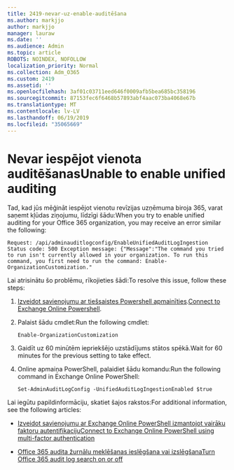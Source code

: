 ```yaml
---
title: 2419-nevar-uz-enable-auditēšana
ms.author: markjjo
author: markjjo
manager: lauraw
ms.date: ''
ms.audience: Admin
ms.topic: article
ROBOTS: NOINDEX, NOFOLLOW
localization_priority: Normal
ms.collection: Adm_O365
ms.custom: 2419
ms.assetid: ''
ms.openlocfilehash: 3af01c03711eed646f0009afb5bea685bc358196
ms.sourcegitcommit: 87153fec6f6468b57893abf4aac073ba4068e67b
ms.translationtype: MT
ms.contentlocale: lv-LV
ms.lasthandoff: 06/19/2019
ms.locfileid: "35065669"
---
```

# <a name="unable-to-enable-unified-auditing"></a><span data-ttu-id="1cfb2-102">Nevar iespējot vienota auditēšanas</span><span class="sxs-lookup"><span data-stu-id="1cfb2-102">Unable to enable unified auditing</span></span>

<span data-ttu-id="1cfb2-103">Tad, kad jūs mēģināt iespējot vienotu revīzijas uzņēmuma biroja 365, varat saņemt kļūdas ziņojumu, līdzīgi šādu:</span><span class="sxs-lookup"><span data-stu-id="1cfb2-103">When you try to enable unified auditing for your Office 365 organization, you may receive an error similar the following:</span></span>

```
Request: /api/adminauditlogconfig/EnableUnifiedAuditLogIngestion Status code: 500 Exception message: {"Message":"The command you tried to run isn't currently allowed in your organization. To run this command, you first need to run the command: Enable-OrganizationCustomization."
```

<span data-ttu-id="1cfb2-104">Lai atrisinātu šo problēmu, rīkojieties šādi:</span><span class="sxs-lookup"><span data-stu-id="1cfb2-104">To resolve this issue, follow these steps:</span></span>

1. <span data-ttu-id="1cfb2-105">[Izveidot savienojumu ar tiešsaistes Powershell apmainīties](https://docs.microsoft.com/powershell/exchange/exchange-online/connect-to-exchange-online-powershell/connect-to-exchange-online-powershell).</span><span class="sxs-lookup"><span data-stu-id="1cfb2-105">[Connect to Exchange Online Powershell](https://docs.microsoft.com/powershell/exchange/exchange-online/connect-to-exchange-online-powershell/connect-to-exchange-online-powershell).</span></span>

2. <span data-ttu-id="1cfb2-106">Palaist šādu cmdlet:</span><span class="sxs-lookup"><span data-stu-id="1cfb2-106">Run the following cmdlet:</span></span>

   ```
   Enable-OrganizationCustomization
   ```

3. <span data-ttu-id="1cfb2-107">Gaidīt uz 60 minūtēm iepriekšējo uzstādījums stātos spēkā.</span><span class="sxs-lookup"><span data-stu-id="1cfb2-107">Wait for 60 minutes for the previous setting to take effect.</span></span>

4. <span data-ttu-id="1cfb2-108">Online apmaiņa PowerShell, palaidiet šādu komandu:</span><span class="sxs-lookup"><span data-stu-id="1cfb2-108">Run the following command in Exchange Online PowerShell:</span></span>

   ```
   Set-AdminAuditLogConfig -UnifiedAuditLogIngestionEnabled $true
   ```

<span data-ttu-id="1cfb2-109">Lai iegūtu papildinformāciju, skatiet šajos rakstos:</span><span class="sxs-lookup"><span data-stu-id="1cfb2-109">For additional information, see the following articles:</span></span>

- [<span data-ttu-id="1cfb2-110">Izveidot savienojumu ar Exchange Online PowerShell izmantojot vairāku faktoru autentifikaciju</span><span class="sxs-lookup"><span data-stu-id="1cfb2-110">Connect to Exchange Online PowerShell using multi-factor authentication</span></span>](https://docs.microsoft.com/powershell/exchange/exchange-online/connect-to-exchange-online-powershell/mfa-connect-to-exchange-online-powershell)

-  [<span data-ttu-id="1cfb2-111">Office 365 audita žurnālu meklēšanas ieslēgšana vai izslēgšana</span><span class="sxs-lookup"><span data-stu-id="1cfb2-111">Turn Office 365 audit log search on or off</span></span>](https://docs.microsoft.com/office365/securitycompliance/turn-audit-log-search-on-or-off)
